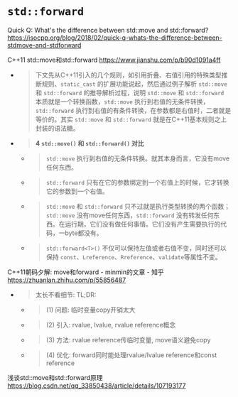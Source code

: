 
# `std::forward`

Quick Q: What's the difference between std::move and std::forward? https://isocpp.org/blog/2018/02/quick-q-whats-the-difference-between-stdmove-and-stdforward

C++11 std::move和std::forward https://www.jianshu.com/p/b90d1091a4ff
- > 下文先从C++11引入的几个规则，如引用折叠、右值引用的特殊类型推断规则、`static_cast` 的扩展功能说起，然后通过例子解析 `std::move` 和 `std::forward` 的推导解析过程，说明 `std::move` 和 `std::forward` 本质就是一个转换函数，`std::move` 执行到右值的无条件转换，`std::forward` 执行到右值的有条件转换，在参数都是右值时，二者就是等价的。其实 `std::move` 和 `std::forward` 就是在C++11基本规则之上封装的语法糖。
- > **4 `std::move()` 和 `std::forward()` 对比**
  * > `std::move` 执行到右值的无条件转换。就其本身而言，它没有move任何东西。
  * > `std::forward` 只有在它的参数绑定到一个右值上的时候，它才转换它的参数到一个右值。
  * > `std::move` 和 `std::forward` 只不过就是执行类型转换的两个函数；`std::move` 没有move任何东西，`std::forward` 没有转发任何东西。在运行期，它们没有做任何事情。它们没有产生需要执行的代码，一byte都没有。
  * > `std::forward<T>()` 不仅可以保持左值或者右值不变，同时还可以保持 `const`、`Lreference`、`Rreference`、`validate`等属性不变。

C++11朝码夕解: move和forward - minmin的文章 - 知乎 https://zhuanlan.zhihu.com/p/55856487
- > 太长不看细节: TL;DR:
  * > (1) 问题: 临时变量copy开销太大
  * > (2) 引入: rvalue, lvalue, rvalue reference概念
  * > (3) 方法: rvalue reference传临时变量, move语义避免copy
  * > (4) 优化: forward同时能处理rvalue/lvalue reference和const reference

浅谈std::move和std::forward原理 https://blog.csdn.net/qq_33850438/article/details/107193177
